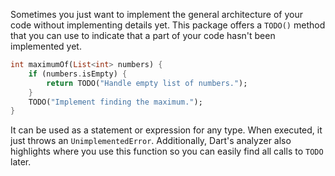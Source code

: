 Sometimes you just want to implement the general architecture of your code without implementing details yet.
This package offers a `TODO()` method that you can use to indicate that a part of your code hasn't been implemented yet.

```dart
int maximumOf(List<int> numbers) {
    if (numbers.isEmpty) {
        return TODO("Handle empty list of numbers.");
    }
    TODO("Implement finding the maximum.");
}
```

It can be used as a statement or expression for any type.
When executed, it just throws an `UnimplementedError`.
Additionally, Dart's analyzer also highlights where you use this function so you can easily find all calls to `TODO` later.
